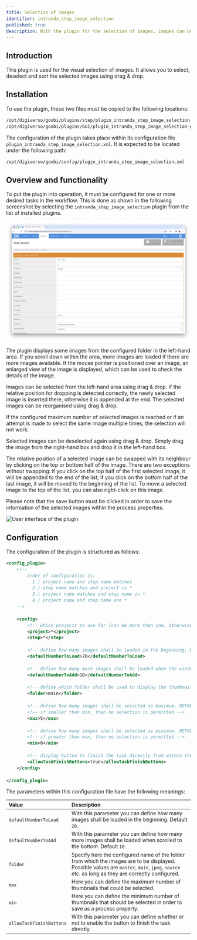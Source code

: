 ```yaml
---
title: Selection of images
identifier: intranda_step_image_selection
published: true
description: With the plugin for the selection of images, images can be visually selected.
---
```

## Introduction
This plugin is used for the visual selection of images. It allows you to select, deselect and sort the selected images using drag & drop.


## Installation
To use the plugin, these two files must be copied to the following locations: ​

```bash
/opt/digiverso/goobi/plugins/step/plugin_intranda_step_image_selection-base.jar
/opt/digiverso/goobi/plugins/GUI/plugin_intranda_step_image_selection-gui.jar
```

​The configuration of the plugin takes place within its configuration file `plugin_intranda_step_image_selection.xml`. It is expected to be located under the following path: ​

```bash
/opt/digiverso/goobi/config/plugin_intranda_step_image_selection.xml
```

## Overview and functionality
​To put the plugin into operation, it must be configured for one or more desired tasks in the workflow. This is done as shown in the following screenshot by selecting the `intranda_step_image_selection` plugin from the list of installed plugins. ​​

![Assigning the plugin to a specific task](screen1_en.png)

The plugin displays some images from the configured folder in the left-hand area. If you scroll down within the area, more images are loaded if there are more images available. If the mouse pointer is positioned over an image, an enlarged view of the image is displayed, which can be used to check the details of the image.

Images can be selected from the left-hand area using drag & drop. If the relative position for dropping is detected correctly, the newly selected image is inserted there, otherwise it is appended at the end. The selected images can be reorganised using drag & drop.

If the configured maximum number of selected images is reached or if an attempt is made to select the same image multiple times, the selection will not work.

Selected images can be deselected again using drag & drop. Simply drag the image from the right-hand box and drop it in the left-hand box. 

The relative position of a selected image can be swapped with its neighbour by clicking on the top or bottom half of the image. There are two exceptions without swapping: if you click on the top half of the first selected image, it will be appended to the end of the list; if you click on the bottom half of the last image, it will be moved to the beginning of the list. To move a selected image to the top of the list, you can also right-click on this image.

Please note that the save button must be clicked in order to save the information of the selected images within the process properties. 

![User interface of the plugin](screen2_en.png)


## Configuration 
The configuration of the plugin is structured as follows: ​

```xml
<config_plugin>
    <!--
        order of configuration is:
          1.) project name and step name matches
          2.) step name matches and project is *
          3.) project name matches and step name is *
          4.) project name and step name are *
    -->
    
    <config>
        <!-- which projects to use for (can be more then one, otherwise use *) -->
        <project>*</project>
        <step>*</step>
        
        <!-- define how many images shall be loaded in the beginning, DEFAULT 20 -->
        <defaultNumberToLoad>20</defaultNumberToLoad>
        
        <!-- define how many more images shall be loaded when the window is scrolled to the bottom, DEFAULT 10 -->
        <defaultNumberToAdd>10</defaultNumberToAdd>
        
        <!-- define which folder shall be used to display the thumbnails, possible values are master | main | jpeg | source | ... -->
        <folder>main</folder>
        
        <!-- define how many images shall be selected as maximum, DEFAULT 5 -->
        <!-- if smaller than min, then no selection is permitted -->
        <max>5</max>
        
        <!-- define how many images shall be selected as minimum, DEFAULT 1 -->
        <!-- if greater than max, then no selection is permitted -->
        <min>0</min>
        
        <!-- display button to finish the task directly from within the entered plugin -->
        <allowTaskFinishButtons>true</allowTaskFinishButtons>
    </config>

</config_plugin>
```

The parameters within this configuration file have the following meanings: ​

| Value | Description |
| :--- | :--- |
| `defaultNumberToLoad` | With this parameter you can define how many images shall be loaded in the beginning. Default `20`. |
| `defaultNumberToAdd` | With this parameter you can define how many more images shall be loaded when scrolled to the bottom. Default `10`. |
| `folder` | Specify here the configured name of the folder from which the images are to be displayed. Possible values are `master`, `main`, `jpeg`, `source` etc. as long as they are correctly configured. |
| `max` | Here you can define the maximum number of thumbnails that could be selected. |
| `min` | Here you can define the minimum number of thumbnails that should be selected in order to save as a process property. |
| `allowTaskFinishButtons` | With this parameter you can define whether or not to enable the button to finish the task directly. |
